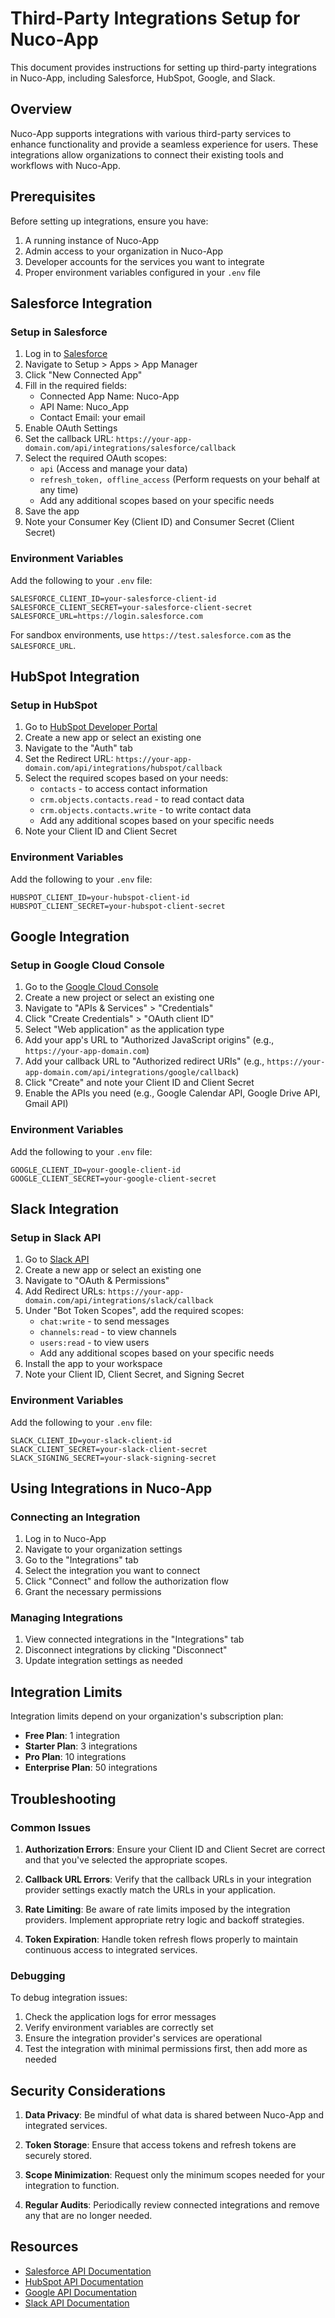 # Third-Party Integrations Setup for Nuco-App

This document provides instructions for setting up third-party integrations in Nuco-App, including Salesforce, HubSpot, Google, and Slack.

## Overview

Nuco-App supports integrations with various third-party services to enhance functionality and provide a seamless experience for users. These integrations allow organizations to connect their existing tools and workflows with Nuco-App.

## Prerequisites

Before setting up integrations, ensure you have:

1. A running instance of Nuco-App
2. Admin access to your organization in Nuco-App
3. Developer accounts for the services you want to integrate
4. Proper environment variables configured in your `.env` file

## Salesforce Integration

### Setup in Salesforce

1. Log in to [Salesforce](https://login.salesforce.com/)
2. Navigate to Setup > Apps > App Manager
3. Click "New Connected App"
4. Fill in the required fields:
   - Connected App Name: Nuco-App
   - API Name: Nuco_App
   - Contact Email: your email
5. Enable OAuth Settings
6. Set the callback URL: `https://your-app-domain.com/api/integrations/salesforce/callback`
7. Select the required OAuth scopes:
   - `api` (Access and manage your data)
   - `refresh_token, offline_access` (Perform requests on your behalf at any time)
   - Add any additional scopes based on your specific needs
8. Save the app
9. Note your Consumer Key (Client ID) and Consumer Secret (Client Secret)

### Environment Variables

Add the following to your `.env` file:

```
SALESFORCE_CLIENT_ID=your-salesforce-client-id
SALESFORCE_CLIENT_SECRET=your-salesforce-client-secret
SALESFORCE_URL=https://login.salesforce.com
```

For sandbox environments, use `https://test.salesforce.com` as the `SALESFORCE_URL`.

## HubSpot Integration

### Setup in HubSpot

1. Go to [HubSpot Developer Portal](https://developers.hubspot.com/)
2. Create a new app or select an existing one
3. Navigate to the "Auth" tab
4. Set the Redirect URL: `https://your-app-domain.com/api/integrations/hubspot/callback`
5. Select the required scopes based on your needs:
   - `contacts` - to access contact information
   - `crm.objects.contacts.read` - to read contact data
   - `crm.objects.contacts.write` - to write contact data
   - Add any additional scopes based on your specific needs
6. Note your Client ID and Client Secret

### Environment Variables

Add the following to your `.env` file:

```
HUBSPOT_CLIENT_ID=your-hubspot-client-id
HUBSPOT_CLIENT_SECRET=your-hubspot-client-secret
```

## Google Integration

### Setup in Google Cloud Console

1. Go to the [Google Cloud Console](https://console.cloud.google.com/)
2. Create a new project or select an existing one
3. Navigate to "APIs & Services" > "Credentials"
4. Click "Create Credentials" > "OAuth client ID"
5. Select "Web application" as the application type
6. Add your app's URL to "Authorized JavaScript origins" (e.g., `https://your-app-domain.com`)
7. Add your callback URL to "Authorized redirect URIs" (e.g., `https://your-app-domain.com/api/integrations/google/callback`)
8. Click "Create" and note your Client ID and Client Secret
9. Enable the APIs you need (e.g., Google Calendar API, Google Drive API, Gmail API)

### Environment Variables

Add the following to your `.env` file:

```
GOOGLE_CLIENT_ID=your-google-client-id
GOOGLE_CLIENT_SECRET=your-google-client-secret
```

## Slack Integration

### Setup in Slack API

1. Go to [Slack API](https://api.slack.com/apps)
2. Create a new app or select an existing one
3. Navigate to "OAuth & Permissions"
4. Add Redirect URLs: `https://your-app-domain.com/api/integrations/slack/callback`
5. Under "Bot Token Scopes", add the required scopes:
   - `chat:write` - to send messages
   - `channels:read` - to view channels
   - `users:read` - to view users
   - Add any additional scopes based on your specific needs
6. Install the app to your workspace
7. Note your Client ID, Client Secret, and Signing Secret

### Environment Variables

Add the following to your `.env` file:

```
SLACK_CLIENT_ID=your-slack-client-id
SLACK_CLIENT_SECRET=your-slack-client-secret
SLACK_SIGNING_SECRET=your-slack-signing-secret
```

## Using Integrations in Nuco-App

### Connecting an Integration

1. Log in to Nuco-App
2. Navigate to your organization settings
3. Go to the "Integrations" tab
4. Select the integration you want to connect
5. Click "Connect" and follow the authorization flow
6. Grant the necessary permissions

### Managing Integrations

1. View connected integrations in the "Integrations" tab
2. Disconnect integrations by clicking "Disconnect"
3. Update integration settings as needed

## Integration Limits

Integration limits depend on your organization's subscription plan:

- **Free Plan**: 1 integration
- **Starter Plan**: 3 integrations
- **Pro Plan**: 10 integrations
- **Enterprise Plan**: 50 integrations

## Troubleshooting

### Common Issues

1. **Authorization Errors**: Ensure your Client ID and Client Secret are correct and that you've selected the appropriate scopes.

2. **Callback URL Errors**: Verify that the callback URLs in your integration provider settings exactly match the URLs in your application.

3. **Rate Limiting**: Be aware of rate limits imposed by the integration providers. Implement appropriate retry logic and backoff strategies.

4. **Token Expiration**: Handle token refresh flows properly to maintain continuous access to integrated services.

### Debugging

To debug integration issues:

1. Check the application logs for error messages
2. Verify environment variables are correctly set
3. Ensure the integration provider's services are operational
4. Test the integration with minimal permissions first, then add more as needed

## Security Considerations

1. **Data Privacy**: Be mindful of what data is shared between Nuco-App and integrated services.

2. **Token Storage**: Ensure that access tokens and refresh tokens are securely stored.

3. **Scope Minimization**: Request only the minimum scopes needed for your integration to function.

4. **Regular Audits**: Periodically review connected integrations and remove any that are no longer needed.

## Resources

- [Salesforce API Documentation](https://developer.salesforce.com/docs/atlas.en-us.api_rest.meta/api_rest/intro_what_is_rest_api.htm)
- [HubSpot API Documentation](https://developers.hubspot.com/docs/api/overview)
- [Google API Documentation](https://developers.google.com/apis-explorer)
- [Slack API Documentation](https://api.slack.com/docs) 